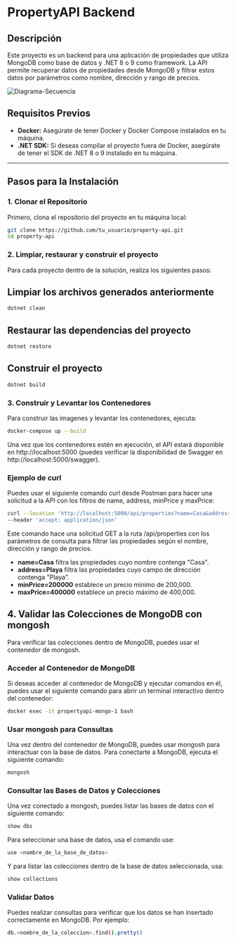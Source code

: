 # PropertyAPI Backend

## Descripción

Este proyecto es un backend para una aplicación de propiedades que utiliza MongoDB como base de datos y .NET 8 o 9 como framework. La API permite recuperar datos de propiedades desde MongoDB y filtrar estos datos por parámetros como nombre, dirección y rango de precios.

![Diagrama-Secuencia](https://github.com/user-attachments/assets/56a901fc-9322-447d-8df3-e1ebeaf9be10)


## Requisitos Previos
- **Docker:** Asegúrate de tener Docker y Docker Compose instalados en tu máquina.
- **.NET SDK:** Si deseas compilar el proyecto fuera de Docker, asegúrate de tener el SDK de .NET 8 o 9 instalado en tu máquina.

---

## Pasos para la Instalación

### 1. Clonar el Repositorio

Primero, clona el repositorio del proyecto en tu máquina local:

```bash
git clone https://github.com/tu_usuario/property-api.git
cd property-api
```
### 2. Limpiar, restaurar y construir el proyecto
Para cada proyecto dentro de la solución, realiza los siguientes pasos:

## Limpiar los archivos generados anteriormente

```bash
dotnet clean
```
## Restaurar las dependencias del proyecto

```bash
dotnet restore
```
## Construir el proyecto

```bash
dotnet build
```

### 3. Construir y Levantar los Contenedores
Para construir las imagenes y levantar los contenedores, ejecuta:

```bash
docker-compose up --build
```

Una vez que los contenedores estén en ejecución, el API estará disponible en http://localhost:5000 (puedes verificar la disponibilidad de Swagger en http://localhost:5000/swagger).

### Ejemplo de curl
Puedes usar el siguiente comando curl desde Postman para hacer una solicitud a la API con los filtros de name, address, minPrice y maxPrice:

```bash
curl --location 'http://localhost:5000/api/properties?name=Casa&address=Playa&minPrice=200000&maxPrice=400000' \
--header 'accept: application/json'
```
Este comando hace una solicitud GET a la ruta /api/properties con los parámetros de consulta para filtrar las propiedades según el nombre, dirección y rango de precios.

- **name=Casa** filtra las propiedades cuyo nombre contenga "Casa".
- **address=Playa** filtra las propiedades cuyo campo de dirección contenga "Playa".
- **minPrice=200000** establece un precio mínimo de 200,000.
- **maxPrice=400000** establece un precio máximo de 400,000.

## 4. Validar las Colecciones de MongoDB con mongosh
Para verificar las colecciones dentro de MongoDB, puedes usar el contenedor de mongosh.

### Acceder al Contenedor de MongoDB
Si deseas acceder al contenedor de MongoDB y ejecutar comandos en él, puedes usar el siguiente comando para abrir un terminal interactivo dentro del contenedor:

```bash
docker exec -it propertyapi-mongo-1 bash
```

### Usar mongosh para Consultas
Una vez dentro del contenedor de MongoDB, puedes usar mongosh para interactuar con la base de datos. Para conectarte a MongoDB, ejecuta el siguiente comando:

```bash
mongosh
```

### Consultar las Bases de Datos y Colecciones
Una vez conectado a mongosh, puedes listar las bases de datos con el siguiente comando:

```bash
show dbs
```

Para seleccionar una base de datos, usa el comando use:

```bash
use <nombre_de_la_base_de_datos>
```

Y para listar las colecciones dentro de la base de datos seleccionada, usa:

```bash
show collections
```

### Validar Datos
Puedes realizar consultas para verificar que los datos se han insertado correctamente en MongoDB. Por ejemplo:

```bash
db.<nombre_de_la_coleccion>.find().pretty()
```
